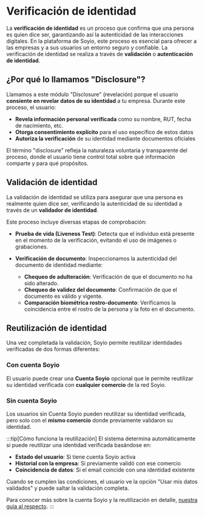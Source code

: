 # Verificación de identidad

La **verificación de identidad** es un proceso que confirma que una persona es quien dice ser, garantizando así la autenticidad de las interacciones digitales. En la plataforma de Soyio, este proceso es esencial para ofrecer a las empresas y a sus usuarios un entorno seguro y confiable. La verificación de identidad se realiza a través de **validación** o **autenticación de identidad**.

## ¿Por qué lo llamamos "Disclosure"?

Llamamos a este módulo "Disclosure" (revelación) porque el usuario **consiente en revelar datos de su identidad** a tu empresa. Durante este proceso, el usuario:

- **Revela información personal verificada** como su nombre, RUT, fecha de nacimiento, etc.
- **Otorga consentimiento explícito** para el uso específico de estos datos
- **Autoriza la verificación** de su identidad mediante documentos oficiales

El término "disclosure" refleja la naturaleza voluntaria y transparente del proceso, donde el usuario tiene control total sobre qué información comparte y para qué propósitos.

## Validación de identidad

La validación de identidad se utiliza para asegurar que una persona es realmente quien dice ser, verificando la autenticidad de su identidad a través de un **validador de identidad**.

Este proceso incluye diversas etapas de comprobación:

- **Prueba de vida (Liveness Test)**: Detecta que el individuo está presente en el momento de la verificación, evitando el uso de imágenes o grabaciones.

- **Verificación de documento**: Inspeccionamos la autenticidad del documento de identidad mediante:
  - **Chequeo de adulteración**: Verificación de que el documento no ha sido alterado.
  - **Chequeo de validez del documento**: Confirmación de que el documento es válido y vigente.
  - **Comparación biométrica rostro-documento**: Verificamos la coincidencia entre el rostro de la persona y la foto en el documento.

## Reutilización de identidad

Una vez completada la validación, Soyio permite reutilizar identidades verificadas de dos formas diferentes:

### Con cuenta Soyio
El usuario puede crear una **Cuenta Soyio** opcional que le permite reutilizar su identidad verificada con **cualquier comercio** de la red Soyio.

### Sin cuenta Soyio
Los usuarios sin Cuenta Soyio pueden reutilizar su identidad verificada, pero solo con el **mismo comercio** donde previamente validaron su identidad.

:::tip[Cómo funciona la reutilización]
El sistema determina automáticamente si puede reutilizar una identidad verificada basándose en:
- **Estado del usuario**: Si tiene cuenta Soyio activa
- **Historial con la empresa**: Si previamente validó con ese comercio
- **Coincidencia de datos**: Si el email coincide con una identidad existente

Cuando se cumplen las condiciones, el usuario ve la opción "Usar mis datos validados" y puede saltar la validación completa.

Para conocer más sobre la cuenta Soyio y la reutilización en detalle, [nuestra guía al respecto](./account-and-id-reuse.mdx).
:::
